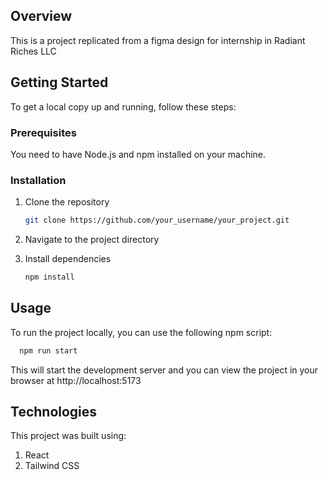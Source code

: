 ## Overview

This is a project replicated from a figma design for internship in Radiant Riches LLC

## Getting Started

To get a local copy up and running, follow these steps:

### Prerequisites

You need to have Node.js and npm installed on your machine.

### Installation

1. Clone the repository
   ```sh
   git clone https://github.com/your_username/your_project.git
   
2. Navigate to the project directory
   
3. Install dependencies
   ```sh
   npm install
   ```
## Usage

To run the project locally, you can use the following npm script: 
```sh
  npm run start
```
This will start the development server and you can view the project in your browser at http://localhost:5173

## Technologies

This project was built using:

1. React
2. Tailwind CSS

